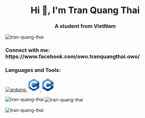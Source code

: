 <h1 align="center">Hi 👋, I'm Tran Quang Thai</h1>
<h3 align="center">A student from VietNam</h3>

<p align="left"> <img src="https://komarev.com/ghpvc/?username=tran-quang-thai&label=Profile%20views&color=0e75b6&style=flat" alt="tran-quang-thai" /> </p>

<h3 align="left">Connect with me: https://www.facebook.com/owo.tranquangthai.owo/</h3>
<p align="left">
</p>

<h3 align="left">Languages and Tools:</h3>
<p align="left"> <a href="https://www.arduino.cc/" target="_blank" rel="noreferrer"> <img src="https://cdn.worldvectorlogo.com/logos/arduino-1.svg" alt="arduino" width="40" height="40"/> </a> <a href="https://www.cprogramming.com/" target="_blank" rel="noreferrer"> <img src="https://raw.githubusercontent.com/devicons/devicon/master/icons/c/c-original.svg" alt="c" width="40" height="40"/> </a> <a href="https://www.w3schools.com/cpp/" target="_blank" rel="noreferrer"> <img src="https://raw.githubusercontent.com/devicons/devicon/master/icons/cplusplus/cplusplus-original.svg" alt="cplusplus" width="40" height="40"/> </a> </p>

<p><img align="left" src="https://github-readme-stats.vercel.app/api/top-langs?username=tran-quang-thai&show_icons=true&locale=en&layout=compact" alt="tran-quang-thai" /></p>

<p>&nbsp;<img align="center" src="https://github-readme-stats.vercel.app/api?username=tran-quang-thai&show_icons=true&locale=en" alt="tran-quang-thai" /></p>

<p><img align="center" src="https://github-readme-streak-stats.herokuapp.com/?user=tran-quang-thai&" alt="tran-quang-thai" /></p>
